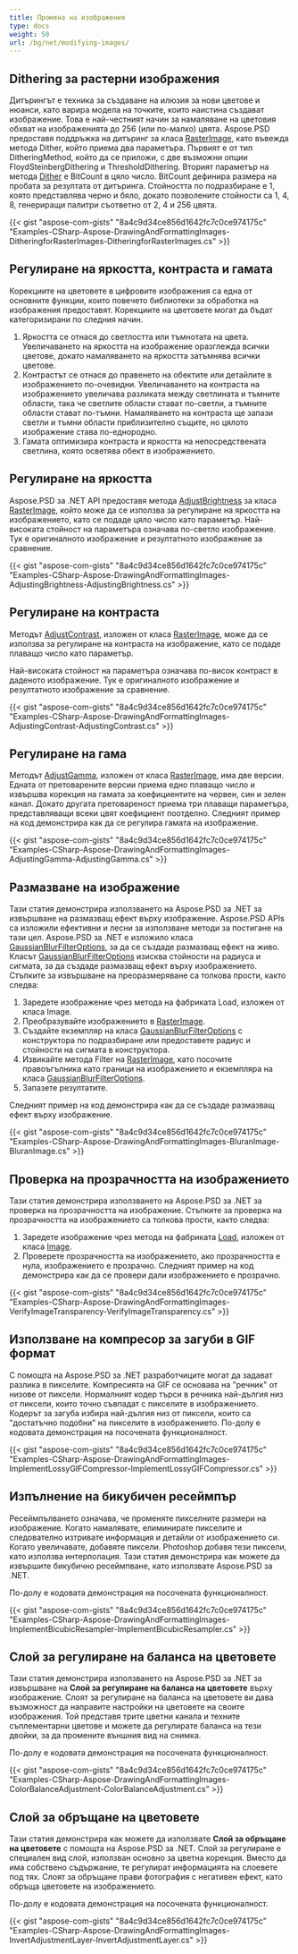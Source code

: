 ```yaml
---
title: Промяна на изображения
type: docs
weight: 50
url: /bg/net/modifying-images/
---
```


## **Dithering за растерни изображения**
Дитърингът е техника за създаване на илюзия за нови цветове и нюанси, като варира модела на точките, които наистина създават изображение. Това е най-честният начин за намаляване на цветовия обхват на изображенията до 256 (или по-малко) цвята. Aspose.PSD предоставя поддръжка на дитъринг за класа [RasterImage](https://reference.aspose.com/psd/net/aspose.psd/rasterimage), като въвежда метода Dither, който приема два параметъра. Първият е от тип DitheringMethod, който да се приложи, с две възможни опции FloydSteinbergDithering и ThresholdDithering. Вторият параметър на метода [Dither](https://reference.aspose.com/psd/net/aspose.psd/rasterimage/methods/dither) е BitCount в цяло число. BitCount дефинира размера на пробата за резултата от дитъринга. Стойността по подразбиране е 1, която представлява черно и бяло, докато позволените стойности са 1, 4, 8, генериращи палитри съответно от 2, 4 и 256 цвята.

{{< gist "aspose-com-gists" "8a4c9d34ce856d1642fc7c0ce974175c" "Examples-CSharp-Aspose-DrawingAndFormattingImages-DitheringforRasterImages-DitheringforRasterImages.cs" >}}

## **Регулиране на яркостта, контраста и гамата**
Корекциите на цветовете в цифровите изображения са една от основните функции, които повечето библиотеки за обработка на изображения предоставят. Корекциите на цветовете могат да бъдат категоризирани по следния начин.

1. Яркостта се отнася до светлостта или тъмнотата на цвета. Увеличаването на яркостта на изображение оразглежда всички цветове, докато намаляването на яркостта затъмнява всички цветове.
1. Контрастът се отнася до правенето на обектите или детайлите в изображението по-очевидни. Увеличаването на контраста на изображението увеличава разликата между светлината и тъмните области, така че светлите области стават по-светли, а тъмните области стават по-тъмни. Намаляването на контраста ще запази светли и тъмни области приблизително същите, но цялото изображение става по-еднородно.
1. Гамата оптимизира контраста и яркостта на непосредствената светлина, която осветява обект в изображението.
## **Регулиране на яркостта**
Aspose.PSD за .NET API предоставя метода [AdjustBrightness](https://reference.aspose.com/psd/net/aspose.psd/rasterimage/methods/adjustbrightness) за класа [RasterImage](https://reference.aspose.com/psd/net/aspose.psd/rasterimage), който може да се използва за регулиране на яркостта на изображението, като се подаде цяло число като параметър. Най-високата стойност на параметъра означава по-светло изображение. Тук е оригиналното изображение и резултатното изображение за сравнение.

{{< gist "aspose-com-gists" "8a4c9d34ce856d1642fc7c0ce974175c" "Examples-CSharp-Aspose-DrawingAndFormattingImages-AdjustingBrightness-AdjustingBrightness.cs" >}}

## **Регулиране на контраста**
Методът [AdjustContrast](https://reference.aspose.com/psd/net/aspose.psd/rasterimage/methods/adjustcontrast), изложен от класа [RasterImage](https://reference.aspose.com/psd/net/aspose.psd/rasterimage), може да се използва за регулиране на контраста на изображение, като се подаде плаващо число като параметър.

Най-високата стойност на параметъра означава по-висок контраст в даденото изображение. Тук е оригиналното изображение и резултатното изображение за сравнение.

{{< gist "aspose-com-gists" "8a4c9d34ce856d1642fc7c0ce974175c" "Examples-CSharp-Aspose-DrawingAndFormattingImages-AdjustingContrast-AdjustingContrast.cs" >}}

## **Регулиране на гама**
Методът [AdjustGamma](https://reference.aspose.com/psd/net/aspose.psd/rasterimage/methods/adjustgamma), изложен от класа [RasterImage](https://reference.aspose.com/psd/net/aspose.psd/rasterimage), има две версии. Едната от претоварените версии приема едно плаващо число и извършва корекция на гамата за коефициентите на червен, син и зелен канал. Докато другата претовареност приема три плаващи параметъра, представляващи всеки цвят коефициент поотделно. Следният пример на код демонстрира как да се регулира гамата на изображение.

{{< gist "aspose-com-gists" "8a4c9d34ce856d1642fc7c0ce974175c" "Examples-CSharp-Aspose-DrawingAndFormattingImages-AdjustingGamma-AdjustingGamma.cs" >}}

## **Размазване на изображение**
Тази статия демонстрира използването на Aspose.PSD за .NET за извършване на размазващ ефект върху изображение. Aspose.PSD APIs са изложили ефективни и лесни за използване методи за постигане на тази цел. Aspose.PSD за .NET е изложило класа [GaussianBlurFilterOptions](https://reference.aspose.com/psd/net/aspose.psd.imagefilters.filteroptions/gaussianblurfilteroptions), за да се създаде размазващ ефект на живо. Класът [GaussianBlurFilterOptions](https://reference.aspose.com/psd/net/aspose.psd.imagefilters.filteroptions/gaussianblurfilteroptions) изисква стойности на радиуса и сигмата, за да създаде размазващ ефект върху изображението. Стъпките за извършване на преоразмеряване са толкова прости, както следва:

1. Заредете изображение чрез метода на фабриката Load, изложен от класа Image.
1. Преобразувайте изображението в [RasterImage](https://reference.aspose.com/psd/net/aspose.psd/rasterimage).
1. Създайте екземпляр на класа [GaussianBlurFilterOptions](https://reference.aspose.com/psd/net/aspose.psd.imagefilters.filteroptions/gaussianblurfilteroptions) с конструктора по подразбиране или предоставете радиус и стойности на сигмата в конструктора.
1. Извикайте метода Filter на [RasterImage](https://reference.aspose.com/psd/net/aspose.psd/rasterimage), като посочите правоъгълника като граници на изображението и екземпляра на класа [GaussianBlurFilterOptions](https://reference.aspose.com/psd/net/aspose.psd/imagefilters/filteroptions/gaussianblurfilteroptions).
1. Запазете резултатите.

Следният пример на код демонстрира как да се създаде размазващ ефект върху изображение.

{{< gist "aspose-com-gists" "8a4c9d34ce856d1642fc7c0ce974175c" "Examples-CSharp-Aspose-DrawingAndFormattingImages-BluranImage-BluranImage.cs" >}}

## **Проверка на прозрачността на изображението**
Тази статия демонстрира използването на Aspose.PSD за .NET за проверка на прозрачността на изображение. Стъпките за проверка на прозрачността на изображението са толкова прости, както следва:

1. Заредете изображение чрез метода на фабриката [Load](https://reference.aspose.com/psd/net/aspose.psd/image/load/methods/2), изложен от класа [Image](https://reference.aspose.com/psd/net/aspose.psd/image).
1. Проверете прозрачността на изображението, ако прозрачността е нула, изображението е прозрачно.
Следният пример на код демонстрира как да се провери дали изображението е прозрачно.

{{< gist "aspose-com-gists" "8a4c9d34ce856d1642fc7c0ce974175c" "Examples-CSharp-Aspose-DrawingAndFormattingImages-VerifyImageTransparency-VerifyImageTransparency.cs" >}}

## **Използване на компресор за загуби в GIF формат**
С помощта на Aspose.PSD за .NET разработчиците могат да задават разлика в пикселите. Компресията на GIF се основава на "речник" от низове от пиксели. Нормалният кодер търси в речника най-дългия низ от пиксели, които точно съвпадат с пикселите в изображението. Кодерът за загуба избира най-дългия низ от пиксели, които са "достатъчно подобни" на пикселите в изображението. По-долу е кодовата демонстрация на посочената функционалност.

{{< gist "aspose-com-gists" "8a4c9d34ce856d1642fc7c0ce974175c" "Examples-CSharp-Aspose-DrawingAndFormattingImages-ImplementLossyGIFCompressor-ImplementLossyGIFCompressor.cs" >}}

## **Изпълнение на бикубичен ресеймпър**
Ресеймпълването означава, че променяте пикселните размери на изображение. Когато намалявате, елиминирате пикселите и следователно изтривате информация и детайли от изображението си. Когато увеличавате, добавяте пиксели. Photoshop добавя тези пиксели, като използва интерполация. Тази статия демонстрира как можете да извършите бикубично ресеймпване, като използвате Aspose.PSD за .NET.

По-долу е кодовата демонстрация на посочената функционалност.

{{< gist "aspose-com-gists" "8a4c9d34ce856d1642fc7c0ce974175c" "Examples-CSharp-Aspose-DrawingAndFormattingImages-ImplementBicubicResampler-ImplementBicubicResampler.cs" >}}

## **Слой за регулиране на баланса на цветовете**
Тази статия демонстрира използването на Aspose.PSD за .NET за извършване на **Слой за регулиране на баланса на цветовете** върху изображение. Слоят за регулиране на баланса на цветовете ви дава възможност да направите настройки на цветовете на своите изображения. Той представя трите цветни канала и техните съплементарни цветове и можете да регулирате баланса на тези двойки, за да промените външния вид на снимка.

По-долу е кодовата демонстрация на посочената функционалност.

{{< gist "aspose-com-gists" "8a4c9d34ce856d1642fc7c0ce974175c" "Examples-CSharp-Aspose-DrawingAndFormattingImages-ColorBalanceAdjustment-ColorBalanceAdjustment.cs" >}}

## **Слой за обръщане на цветовете**
Тази статия демонстрира как можете да използвате **Слой за обръщане на цветовете** с помощта на Aspose.PSD за .NET. Слой за регулиране е специален вид слой, използван основно за цветна корекция. Вместо да има собствено съдържание, те регулират информацията на слоевете под тях. Слоят за обръщане прави фотография с негативен ефект, като обръща цветовете на изображението.

По-долу е кодовата демонстрация на посочената функционалност.

{{< gist "aspose-com-gists" "8a4c9d34ce856d1642fc7c0ce974175c" "Examples-CSharp-Aspose-DrawingAndFormattingImages-InvertAdjustmentLayer-InvertAdjustmentLayer.cs" >}}